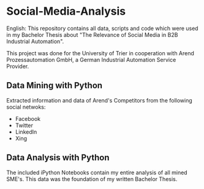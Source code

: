# Social-Media-Analysis

English:
This repository contains all data, scripts and code which were used in my Bachelor Thesis about "The Relevance of Social Media in B2B Industrial Automation".

This project was done for the University of Trier in cooperation with Arend Prozessautomation GmbH, a German Industrial Automation Service Provider.

## Data Mining with Python
Extracted information and data of Arend's Competitors from the following social netwoks:
- Facebook
- Twitter
- LinkedIn
- Xing

## Data Analysis with Python
The included iPython Notebooks contain my entire analysis of all mined SME's.
This data was the foundation of my written Bachelor Thesis.
